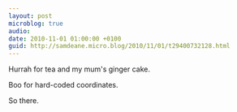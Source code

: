 ```yaml
---
layout: post
microblog: true
audio: 
date: 2010-11-01 01:00:00 +0100
guid: http://samdeane.micro.blog/2010/11/01/t29400732128.html
---
```

Hurrah for tea and my mum's ginger cake.

Boo for hard-coded coordinates.

So there.
